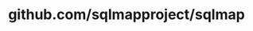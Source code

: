 ---
layout: post
title: github.com/sqlmapproject/sqlmap
categories: link
tags: [انگلیسی, گیت‌هاب, برنامه‌نویسی]
---